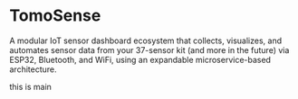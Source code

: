 # TomoSense

A modular IoT sensor dashboard ecosystem that collects, visualizes, and automates sensor data from your 37-sensor kit (and more in the future) via ESP32, Bluetooth, and WiFi, using an expandable microservice-based architecture.

this is main
